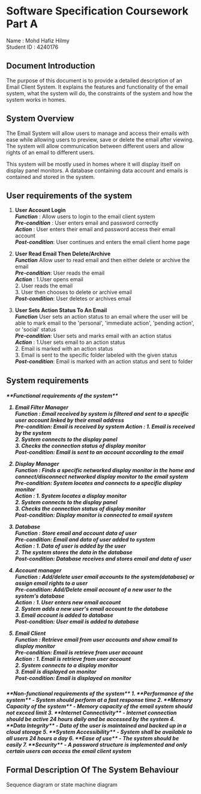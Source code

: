 # **Software Specification Coursework Part A**
Name : Mohd Hafiz Hilmy  
Student ID : 4240176

## **Document Introduction**
The purpose of this document is to provide a detailed description of an Email Client System. It explains the features and functionality of the email system, what the system will do, the constraints of the system and how the system works in homes.

## **System Overview**
The Email System will allow users to manage and access their emails with ease while allowing users to preview, save or delete the email after viewing. The system will allow communication between different users and allow rights of an email to different users.

This system will be mostly used in homes where it will display itself on display panel monitors. A database containing data account and emails is contained and stored in the system.


## **User requirements of the system**

1. **User Account Login**  
***Function*** : Allow users to login to the email client system  
***Pre-condition*** : User enters email and password correctly  
***Action*** :  User enters their email and password access their email account   
***Post-condition***: User continues and enters the email client home page    

2. **User Read Email Then Delete/Archive**    
***Function*** Allow user to read email and then either delete or archive the email  
***Pre-condition***: User reads the email  
***Action*** :  1.User opens email <br/> 2. User reads the email <br/> 3. User then chooses to delete or archive email   
***Post-condition***: User deletes or archives email  

2. **User Sets Action Status To An Email**    
***Function*** User sets an action status to an email where the user will be able to mark email to the 'personal', 'immediate action', 'pending action', or 'social' status  
***Pre-condition***: User sets and marks email with an action status  
***Action*** :  1.User sets email to an action status <br/> 2. Email is marked with an action status <br/> 3. Email is sent to the specific folder labeled with the given status      
***Post-condition***: Email is marked with an action status and sent to folder


## **System requirements**
<H5> **Functional requirements of the system**

1.  **Email Filter Manager**  
***Function*** : Email received by system is filtered and sent to a specific user account linked by their email address  
***Pre-condition***:  Email is received by system
***Action*** :  1. Email is received by the system <br/> 2. System connects to the display panel <br/> 3. Checks the connection status of display monitor  
***Post-condition***: Email is sent to an account according to the email

2.  **Display Manager**  
***Function*** : Finds a specific networked display monitor in the home and connect/disconnect networked display monitor to the email system  
***Pre-condition***:  System locates and connects to a specific display monitor  
***Action*** :  1. System locates a display monitor <br/> 2. System connects to the display panel <br/> 3. Checks the connection status of display monitor  
***Post-condition***: Display monitor is connected to email system  

3.  **Database**  
***Function*** : Store email and account data of user  
***Pre-condition***:  Email and data of user added to system  
***Action*** :  1. Data of user is added by the user <br/> 2. The system stores the data in the database  
***Post-condition***: Database receives and stores email and data of user  

4.  **Account manager**  
***Function*** : Add/delete user email accounts to the system(database) or assign email rights to a user  
***Pre-condition***:  Add/Delete email account of a new user to the system's database  
***Action*** :  1. User enters new email account <br/> 2. System adds a new user's email account to the database <br/> 3. Email account is added to database  
***Post-condition***: User email is added to database

5.  **Email Client**  
***Function*** : Retrieve email from user accounts and show email to display monitor  
***Pre-condition***:  Email is retrieve from user account  
***Action*** :  1. Email is retrieve from user account <br/> 2. System connects to a display monitor <br/> 3. Email is displayed on monitor  
***Post-condition***: Email is displayed on monitor


<H5> **Non-functional requirements of the system**
1. **Performance of the system** - System should perform at a fast response time
2. **Memory Capacity of the system** - Memory capacity of the email system should not exceed limit
3. **Internet Connectivity** - Internet connection should be active 24 hours daily and be accessed by the system
4. **Data Integrity** - Data of the user is maintained and backed up in a cloud storage
5. **System Accessibility** - System shall be available to all users 24 hours a day
6. **Ease of use** - The system should be easily
7. **Security** - A password structure is implemented and only certain users can access the email client system

## **Formal Description Of The System Behaviour**
Sequence diagram or state machine diagram
